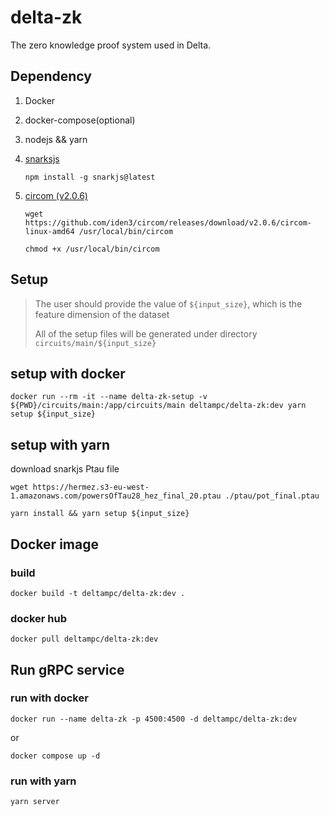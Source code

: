 # delta-zk

The zero knowledge proof system used in Delta.

## Dependency

1. Docker
2. docker-compose(optional)
3. nodejs && yarn
4. [snarksjs](https://github.com/iden3/snarkjs)  

    ```shell
    npm install -g snarkjs@latest
    ```

5. [circom (v2.0.6)](https://github.com/iden3/circom/releases/tag/v2.0.6)

    ```shell
    wget https://github.com/iden3/circom/releases/download/v2.0.6/circom-linux-amd64 /usr/local/bin/circom
    ```

    ```shell
    chmod +x /usr/local/bin/circom
    ```

## Setup

> The user should provide the value of ``${input_size}``, which is the feature dimension of the dataset
>
> All of the setup files will be generated under directory ``circuits/main/${input_size}``

## setup with docker

```shell
docker run --rm -it --name delta-zk-setup -v ${PWD}/circuits/main:/app/circuits/main deltampc/delta-zk:dev yarn setup ${input_size}
```

## setup with yarn

download snarkjs Ptau file

```shell
wget https://hermez.s3-eu-west-1.amazonaws.com/powersOfTau28_hez_final_20.ptau ./ptau/pot_final.ptau
```

```shell
yarn install && yarn setup ${input_size}
```

## Docker image

### build

```shell
docker build -t deltampc/delta-zk:dev .
```

### docker hub

```shell
docker pull deltampc/delta-zk:dev
```

## Run gRPC service

### run with docker

```shell
docker run --name delta-zk -p 4500:4500 -d deltampc/delta-zk:dev
```

or

```shell
docker compose up -d
```

### run with yarn

```shell
yarn server
```
